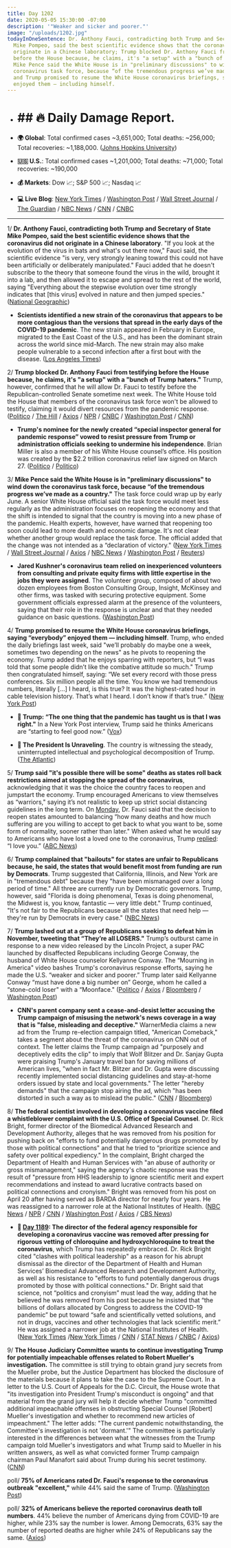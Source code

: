 ```yaml
---
title: Day 1202
date: 2020-05-05 15:30:00 -07:00
description: '"Weaker and sicker and poorer."'
image: "/uploads/1202.jpg"
todayInOneSentence: Dr. Anthony Fauci, contradicting both Trump and Secretary of State
  Mike Pompeo, said the best scientific evidence shows that the coronavirus did not
  originate in a Chinese laboratory; Trump blocked Dr. Anthony Fauci from testifying
  before the House because, he claims, it's "a setup" with a "bunch of Trump haters";
  Mike Pence said the White House is in "preliminary discussions" to wind down the
  coronavirus task force, because “of the tremendous progress we’ve made as a country";
  and Trump promised to resume the White House coronavirus briefings, saying “everybody”
  enjoyed them — including himself.
---
```


* # ## 🔥 Daily Damage Report.

* **🌍 Global**: Total confirmed cases \~3,651,000; Total deaths: \~256,000; Total recoveries: \~1,188,000. ([Johns Hopkins University](https://coronavirus.jhu.edu/map.html))

* **🇺🇸 U.S.**: Total confirmed cases \~1,201,000; Total deaths: \~71,000; Total recoveries: \~190,000

* **💰 Markets**: Dow 📈; S&P 500 📈; Nasdaq 📈

* **💻 Live Blog**: [New York Times](https://www.nytimes.com/2020/05/05/us/coronavirus-live-news.html) / [Washington Post](https://www.washingtonpost.com/nation/2020/05/05/coronavirus-update-us/) / [Wall Street Journal](https://www.wsj.com/livecoverage/latest-updates/coronavirus?mod=theme_coronavirus-ribbon) / [The Guardian](https://www.theguardian.com/world/live/2020/may/05/coronavirus-us-live-fauci-warns-against-rush-reopen-trump-cuomo-latest-news-updates) / [NBC News](https://www.nbcnews.com/health/health-news/live-blog/2020-05-05-coronavirus-news-n1200041?icid=cv_marquee) / [CNN](https://www.cnn.com/us/live-news/us-coronavirus-update-05-05-20/h_8d402208ad1beffc91482ffbb6e15f4a) / [CNBC](https://www.cnbc.com/2020/05/05/coronavirus-latest-updates.html)

---

1/ **Dr. Anthony Fauci, contradicting both Trump and Secretary of State Mike Pompeo, said the best scientific evidence shows that the coronavirus did not originate in a Chinese laboratory**. "If you look at the evolution of the virus in bats and what's out there now," Fauci said, the scientific evidence "is very, very strongly leaning toward this could not have been artificially or deliberately manipulated." Fauci added that he doesn't subscribe to the theory that someone found the virus in the wild, brought it into a lab, and then allowed it to escape and spread to the rest of the world, saying "Everything about the stepwise evolution over time strongly indicates that \[this virus\] evolved in nature and then jumped species." ([National Geographic](https://www.nationalgeographic.com/science/2020/05/anthony-fauci-no-scientific-evidence-the-coronavirus-was-made-in-a-chinese-lab-cvd/))

* **Scientists identified a new strain of the coronavirus that appears to be more contagious than the versions that spread in the early days of the COVID-19 pandemic**. The new strain appeared in February in Europe, migrated to the East Coast of the U.S., and has been the dominant strain across the world since mid-March. The new strain may also make people vulnerable to a second infection after a first bout with the disease. ([Los Angeles Times](https://www.latimes.com/california/story/2020-05-05/mutant-coronavirus-has-emerged-more-contagious-than-original))

2/ **Trump blocked Dr. Anthony Fauci from testifying before the House because, he claims, it's "a setup" with a "bunch of Trump haters."** Trump, however, confirmed that he will allow Dr. Fauci to testify before the Republican-controlled Senate sometime next week. The White House told the House that members of the coronavirus task force won't be allowed to testify, claiming it would divert resources from the pandemic response. ([Politico](https://www.politico.com/news/2020/05/05/kellyanne-conway-fauci-kavanaugh-236640) / [The Hill](https://thehill.com/homenews/administration/496016-white-house-prohibits-coronavirus-task-force-members-from-testifying) / [Axios](https://www.axios.com/trump-fauci-house-testimony-818e3146-c9f3-4c97-b9dd-c7c3faf8b4d7.html) / [NPR](https://www.npr.org/sections/coronavirus-live-updates/2020/05/05/850644429/fauci-to-testify-before-senate-panel-despite-white-house-limits-on-hill-hearings) / [CNBC](https://www.cnbc.com/2020/05/05/coronavirus-trump-blocked-anthony-fauci-house-testimony-because-of-haters.html) / [Washington Post](https://www.washingtonpost.com/politics/2020/05/04/white-house-that-had-fauci-stand-around-full-workweek-wont-waste-his-time-testifying-before-congress/) / [CNN](https://www.cnn.com/2020/05/05/politics/donald-trump-congress-oversight/index.html))

* **Trump's nominee for the newly created “special inspector general for pandemic response” vowed to resist pressure from Trump or administration officials seeking to undermine his independence**. Brian Miller is also a member of his White House counsel’s office. His position was created by the $2.2 trillion coronavirus relief law signed on March 27. ([Politico](https://www.politico.com/news/2020/05/05/trump-watchdog-hearing-237381) / [Politico](https://www.politico.com/news/2020/05/04/trumps-pandemic-watchdog-pick-pledges-independence-234676))

3/ **Mike Pence said the White House is in "preliminary discussions" to wind down the coronavirus task force, because “of the tremendous progress we’ve made as a country."** The task force could wrap up by early June. A senior White House official said the task force would meet less regularly as the administration focuses on reopening the economy and that the shift is intended to signal that the country is moving into a new phase of the pandemic. Health experts, however, have warned that reopening too soon could lead to more death and economic damage. It's not clear whether another group would replace the task force. The official added that the change was not intended as a “declaration of victory." ([New York Times](https://www.nytimes.com/2020/05/05/us/coronavirus-live-news.html#link-2bae7229) / [Wall Street Journal](https://www.wsj.com/articles/white-house-discussing-phasing-out-coronavirus-task-force-pence-says-11588705738?mod=politics_lead_pos1) / [Axios](https://www.axios.com/white-house-coronavirus-task-force-disband-049a0d3e-e1d9-4007-a811-1f3b3f506b96.html) / [NBC News](https://www.nbcnews.com/politics/politics-news/white-house-wind-down-coronavirus-task-force-n1200686) / [Washington Post](https://www.washingtonpost.com/nation/2020/05/05/coronavirus-update-us/#link-MU3EXA2KL5GB7CD37U6MZOSQBU) / [Reuters](https://www.reuters.com/article/us-health-coronavirus-usa-task-force/white-house-plans-to-wind-down-coronavirus-task-force-in-coming-weeks-new-york-times-idUSKBN22H2KJ))

* **Jared Kushner's coronavirus team relied on inexperienced volunteers from consulting and private equity firms with little expertise in the jobs they were assigned**. The volunteer group, composed of about two dozen employees from Boston Consulting Group, Insight, McKinsey and other firms, was tasked with securing protective equipment. Some government officials expressed alarm at the presence of the volunteers, saying that their role in the response is unclear and that they needed guidance on basic questions. ([Washington Post](https://www.washingtonpost.com/politics/kushner-coronavirus-effort-said-to-be-hampered-by-inexperienced-volunteers/2020/05/05/6166ef0c-8e1c-11ea-9e23-6914ee410a5f_story.html))

4/ **Trump promised to resume the White House coronavirus briefings, saying “everybody” enjoyed them — including himself**. Trump, who ended the daily briefings last week, said "we’ll probably do maybe one a week, sometimes two depending on the news" as he pivots to reopening the economy. Trump added that he enjoys sparring with reporters, but “I was told that some people didn’t like the combative attitude so much." Trump then congratulated himself, saying: “We set every record with those press conferences. Six million people all the time. You know we had tremendous numbers, literally \[...\] I heard, is this true? It was the highest-rated hour in cable television history. That’s what I heard. I don’t know if that’s true.” ([New York Post](https://nypost.com/2020/05/05/trump-says-coronavirus-briefings-will-return-blasts-cbs-news/))

* **👑 Trump: “The one thing that the pandemic has taught us is that I was right."** In a New York Post interview, Trump said he thinks Americans are “starting to feel good now.” ([Vox](https://www.vox.com/2020/5/5/21247823/trump-coronavirus-claims-was-right-americans-worried-polls))

* **👑 The President Is Unraveling**. The country is witnessing the steady, uninterrupted intellectual and psychological decomposition of Trump. ([The Atlantic](https://www.theatlantic.com/ideas/archive/2020/05/president-unraveling/611146/))

5/ **Trump said "it's possible there will be some" deaths as states roll back restrictions aimed at stopping the spread of the coronavirus**, acknowledging that it was the choice the country faces to reopen and jumpstart the economy. Trump encouraged Americans to view themselves as “warriors," saying it’s not realistic to keep up strict social distancing guidelines in the long term. On [Monday](https://www.cnn.com/2020/05/04/politics/fauci-coronavirus-cnntv/index.html), Dr. Fauci said that the decision to reopen states amounted to balancing “how many deaths and how much suffering are you willing to accept to get back to what you want to be, some form of normality, sooner rather than later." When asked what he would say to Americans who have lost a loved one to the coronavirus, Trump [replied](https://abcnews.go.com/Politics/president-trump-americans-whove-lost-loved-coronavirus-love/story?id=70515659): “I love you.” ([ABC News](https://abcnews.go.com/Politics/trump-abcs-david-muir-covid-19-deaths-country/story?id=70515537&cid=clicksource_4380645_2_heads_hero_live_hero_hed))

6/ **Trump complained that "bailouts" for states are unfair to Republicans because, he said, the states that would benefit most from funding are run by Democrats**. Trump suggested that California, Illinois, and New York are in "tremendous debt" because they "have been mismanaged over a long period of time." All three are currently run by Democratic governors. Trump, however, said "Florida is doing phenomenal, Texas is doing phenomenal, the Midwest is, you know, fantastic — very little debt." Trump continued, "It's not fair to the Republicans because all the states that need help — they're run by Democrats in every case." ([NBC News](https://www.nbcnews.com/politics/congress/trump-says-bailouts-unfair-gop-states-needing-aid-run-democrats-n1200116))

7/ **Trump lashed out at a group of Republicans seeking to defeat him in November, tweeting that “They’re all LOSERS."**  Trump’s outburst came in response to a new video released by the Lincoln Project, a super PAC launched by disaffected Republicans including George Conway, the husband of White House counselor Kellyanne Conway. The “Mourning in America" video bashes Trump's coronavirus response efforts, saying he made the U.S. “weaker and sicker and poorer.” Trump later said Kellyanne Conway “must have done a big number on” George, whom he called a “stone-cold loser" with a “Moonface." ([Politico](https://www.politico.com/news/2020/05/05/trump-george-conway-conservative-critics-new-coronavirus-ad-236461) / [Axios](https://www.axios.com/trump-tweets-lincoln-project-coronavirus-ad-67be0abf-8a40-4557-a5e4-5ac93f3ce1e5.html) / [Bloomberg](https://www.bloomberg.com/news/articles/2020-05-05/trump-hits-stone-cold-loser-george-conway-over-virus-ad?sref=MIBMEEoj) / [Washington Post](https://www.washingtonpost.com/opinions/2020/05/05/trumps-unhinged-rant-about-new-attack-ad-shows-his-weakness))

* **CNN's parent company sent a cease-and-desist letter accusing the Trump campaign of misusing the network's news coverage in a way that is "false, misleading and deceptive."** WarnerMedia claims a new ad from the Trump re-election campaign titled, "American Comeback," takes a segment about the threat of the coronavirus on CNN out of context. The letter claims the Trump campaign ad "purposely and deceptively edits the clip" to imply that Wolf Blitzer and Dr. Sanjay Gupta were praising Trump's January travel ban for saving millions of American lives, "when in fact Mr. Blitzer and Dr. Gupta were discussing recently implemented social distancing guidelines and stay-at-home orders issued by state and local governments." The letter "hereby demands" that the campaign stop airing the ad, which "has been distorted in such a way as to mislead the public." ([CNN](https://www.cnn.com/2020/05/04/media/trump-campaign-ad-cease-and-desist/index.html) / [Bloomberg](https://www.bloomberg.com/news/articles/2020-05-05/trump-reboots-2020-message-to-play-up-post-virus-era-not-crisis?sref=MIBMEEoj))

8/ **The federal scientist involved in developing a coronavirus vaccine filed a whistleblower complaint with the U.S. Office of Special Counsel**. Dr. Rick Bright, former director of the Biomedical Advanced Research and Development Authority, alleges that he was removed from his position for pushing back on "efforts to fund potentially dangerous drugs promoted by those with political connections" and that he tried to “prioritize science and safety over political expediency." In the complaint, Bright charged the Department of Health and Human Services with "an abuse of authority or gross mismanagement," saying the agency's chaotic response was the result of "pressure from HHS leadership to ignore scientific merit and expert recommendations and instead to award lucrative contracts based on political connections and cronyism." Bright was removed from his post on April 20 after having served as BARDA director for nearly four years. He was reassigned to a narrower role at the National Institutes of Health. ([NBC News](https://www.nbcnews.com/politics/white-house/ousted-hhs-official-files-whistleblower-complaint-coronavirus-response-n1200681) / [NPR](https://www.npr.org/sections/coronavirus-live-updates/2020/05/05/850960344/rick-bright-former-top-vaccine-scientist-files-whistleblower-complaint) / [CNN](https://www.cnn.com/2020/05/05/politics/rick-bright-complaint/index.html) / [Washington Post](https://www.washingtonpost.com/health/2020/05/05/rick-bright-hydroxychloroquine-whistleblower-complaint/) / [Axios](https://www.axios.com/coronavirus-rick-bright-whistleblower-f48cc9c6-8e6e-4662-a127-03e51f323288.html) / [CBS News](https://www.cbsnews.com/news/ousted-hhs-vaccine-expert-rick-bright-files-whistleblower-complaint/))

* **📌 [Day 1189](https://whatthefuckjusthappenedtoday.com/2020/04/22/day-1189/#1-the-director-of-the-federal-agency): The director of the federal agency responsible for developing a coronavirus vaccine was removed after pressing for rigorous vetting of chloroquine and hydroxychloroquine to treat the coronavirus**, which Trump has repeatedly embraced.  Dr. Rick Bright cited "clashes with political leadership" as a reason for his abrupt dismissal as the director of the Department of Health and Human Services’ Biomedical Advanced Research and Development Authority, as well as his resistance to "efforts to fund potentially dangerous drugs promoted by those with political connections." Dr. Bright said that science, not “politics and cronyism” must lead the way, adding that he believed he was removed from his post because he insisted that “the billions of dollars allocated by Congress to address the COVID-19 pandemic” be put toward “safe and scientifically vetted solutions, and not in drugs, vaccines and other technologies that lack scientific merit.” He was assigned a narrower job at the National Institutes of Health. ([New York Times](https://www.nytimes.com/2020/04/22/us/coronavirus-live-coverage.html#link-652aa9c3) /[New York Times](https://www.nytimes.com/2020/04/22/us/politics/rick-bright-trump-hydroxychloroquine.html) / [CNN](https://www.cnn.com/2020/04/22/politics/rick-bright-barda-trump-coronavirus/index.html) / [STAT News](https://www.statnews.com/2020/04/21/rick-bright-out-at-barda/) / [CNBC](https://www.cnbc.com/2020/04/22/coronavirus-treatment-vaccine-doctor-says-worry-about-trump-idea-led-to-ouster.html) / [Axios](https://www.axios.com/hydroxychloroquine-coronavirus-vaccine-doctor-02f1430c-6c44-43fc-abab-56f2716c6d5a.html?stream=politics))

9/ **The House Judiciary Committee wants to continue investigating Trump for potentially impeachable offenses related to Robert Mueller's investigation.** The committee is still trying to obtain grand jury secrets from the Mueller probe, but the Justice Department has blocked the disclosure of the materials because it plans to take the case to the Supreme Court. In a letter to the U.S. Court of Appeals for the D.C. Circuit, the House wrote that "its investigation into President Trump's misconduct is ongoing" and that material from the grand jury will help it decide whether Trump "committed additional impeachable offenses in obstructing Special Counsel \[Robert\] Mueller's investigation and whether to recommend new articles of impeachment." The letter adds: "The current pandemic notwithstanding, the Committee's investigation is not 'dormant.'" The committee is particularly interested in the differences between what the witnesses from the Trump campaign told Mueller's investigators and what Trump said to Mueller in his written answers, as well as what convicted former Trump campaign chairman Paul Manafort said about Trump during his secret testimony. ([CNN](https://www.cnn.com/2020/04/29/politics/mueller-grand-jury-house-impeachable/index.html))

poll/ **75% of Americans rated Dr. Fauci's response to the coronavirus outbreak "excellent,"** while 44% said the same of Trump. ([Washington Post](https://www.washingtonpost.com/politics/americans-widely-oppose-reopening-most-businesses-despite-easing-of-restrictions-in-some-states-post-u-md-poll-finds/2020/05/04/495ddc3a-8e36-11ea-9e23-6914ee410a5f_story.html))

poll/ **32% of Americans believe the reported coronavirus death toll numbers**. 44% believe the number of Americans dying from COVID-19 are higher, while 23% say the number is lower. Among Democrats, 63% say the number of reported deaths are higher while 24% of Republicans say the same. ([Axios](https://www.axios.com/axios-ipsos-coronavirus-week-8-5a1947d5-9850-4e58-9583-9b617e6fdc1b.html))